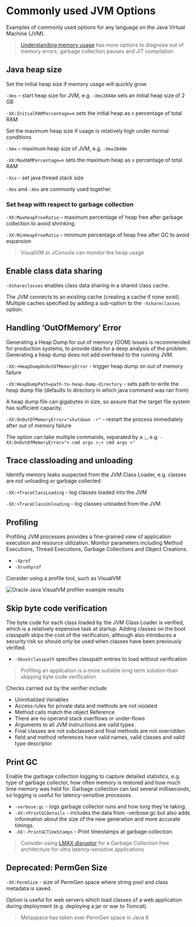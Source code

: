 # Commonly used JVM Options

Examples of commonly used options for any language on the Java Virtual Machine (JVM).

> [Understanding memory usage](understanding-memory-usage.md) has more options to diagnose out of memory errors, garbage collection pauses and JIT compilation


## Java heap size

Set the initial heap size if memory usage will quickly grow

`-Xms` – start heap size for JVM, e.g. `-Xms2048m` sets an initial heap size of 2 GB

`-XX:InitialRAMPercentage=n` sets the initial heap as `n` percentage of total RAM

Set the maximum heap size if usage is relatively high under normal conditions

`-Xmx` – maximum heap size of JVM, e.g. `-Xmx2048m`

`-XX:MaxRAMPercentage=n` sets the maximum heap as `n` percentage of total RAM

`-Xss` - set java thread stack size

`-Xms` and `-Xmx` are commonly used together.

<!-- TODO: JVM options: example JVM thread stack size -->

### Set heap with respect to garbage collection

`-XX:MaxHeapFreeRatio` – maximum percentage of heap free after garbage collection to avoid shrinking.

`-XX:MinHeapFreeRatio` – minimum percentage of heap free after GC to avoid expansion

> VisualVM or JConsole can monitor the heap usage


## Enable class data sharing

`-Xshareclasses` enables class data sharing in a shared class cache.

The JVM connects to an existing cache (creating a cache if none exist). Multiple caches specified by adding a sub-option to the `-Xshareclasses` option.


## Handling ‘OutOfMemory’ Error

Generating a Heap Dump for out of memory (OOM) issues is recommended for production systems, to provide data for a deep analysis of the problem.  Generating a heap dump does not add overhead to the running JVM.

`-XX:+HeapDumpOnOutOfMemoryError` - trigger heap dump on out of memory failure

`-XX:HeapDumpPath=path-to-heap-dump-directory` - sets path to write the heap dump file (defaults to directory in which java command was ran from)

A heap dump file can gigabytes in size, so assure that the target file system has sufficient capacity.

`-XX:OnOutOfMemoryError="shutdown -r"` - restart the process immediately after out of memory failure

The option can take multiple commands, separated by a `;`, e.g. `-XX:OnOutOfMemoryError="< cmd args >;< cmd args >"`


## Trace classloading and unloading

Identify memory leaks suspected from the JVM Class Loader, e.g. classes are not unloading or garbage collected

`-XX:+TraceClassLoading`  - log classes loaded into the JVM

`-XX:+TraceClassUnloading` - log classes unloaded from the JVM


## Profiling

Profiling JVM processes provides a fine-grained view of application execution and resource utilization. Monitor parameters including Method Executions, Thread Executions, Garbage Collections and Object Creations.

* `-Xprof`
* `-Xrunhprof`

Consider using a profile tool, such as VisualVM

![Oracle Java VisualVM profiler example results](https://docs.oracle.com/javase/8/docs/technotes/guides/visualvm/images/profiler-memory.png)


## Skip byte code verification

The byte code for each class loaded by the JVM Class Loader is verified, which is a relatively expensive task at startup. Adding classes on the boot classpath skips the cost of the verification, although also introduces a security risk so should only be used when classes have been previously verified.

* `-Xbootclasspath` specifies classpath entries to load without verification

> Profiling an application is a more suitable long term solution than skipping byte code verification

Checks carried out by the verifier include

* Uninitialized Variables
* Access rules for private data and methods are not violated
* Method calls match the object Reference
* There are no operand stack overflows or under-flows
* Arguments to all JVM instructions are valid types
* Final classes are not subclassed and final methods are not overridden
* field and method references have valid names, valid classes and valid type descriptor


## Print GC

Enable the garbage collection logging to capture detailed statistics, e.g. type of garbage collector, how often memory is restored and how much time memory was held for. Garbage collection can last several milliseconds, so logging is useful for latency-sensitive processes.

* `-verbose:gc` - logs garbage collector runs and how long they're taking.
* `-XX:+PrintGCDetails` - includes the data from -verbose:gc but also adds information about the size of the new generation and more accurate timings.
* `-XX:-PrintGCTimeStamps` - Print timestamps at garbage collection.

> Consider using [LMAX disruptor](https://lmax-exchange.github.io/disruptor/) for a Garbage Collection free architecture for ultra latency-sensitive applications


## Deprecated: PermGen Size

`-XX:PermSize` - size of PermGen space where string pool and class metadata is saved.

Option is useful for web servers which load classes of a web application during deployment (e.g. deploying a jar or war to Tomcat).

> Metaspace has taken over PermGen space in Java 8
